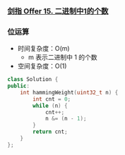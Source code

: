 ### [剑指 Offer 15. 二进制中1的个数](https://leetcode-cn.com/problems/er-jin-zhi-zhong-1de-ge-shu-lcof/)

### 位运算

- 时间复杂度：O(m)
    - m 表示二进制中 1 的个数
- 空间复杂度：O(1)

```c++
class Solution {
public:
    int hammingWeight(uint32_t n) {
        int cnt = 0;
        while (n) {
            cnt++;
            n &= (n - 1);
        }
        return cnt;
    }
};
```
